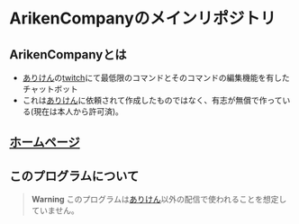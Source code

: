 # ArikenCompanyのメインリポジトリ
## ArikenCompanyとは
- [ありけん](https://twitter.com/guraburuslot777)の[twitch](https://twitch.tv/arikendebu)にて最低限のコマンドとそのコマンドの編集機能を有したチャットボット
- これは[ありけん](https://twitter.com/guraburuslot777)に依頼されて作成したものではなく、有志が無償で作っている(現在は本人から許可済)。

## [ホームページ](https://arikencompany.github.io/)

## このプログラムについて
> **Warning** このプログラムは[ありけん](https://twitter.com/guraburuslot777)以外の配信で使われることを想定していません。